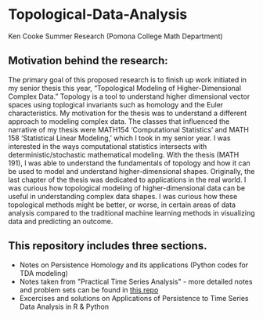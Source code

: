 # Topological-Data-Analysis
Ken Cooke Summer Research (Pomona College Math Department) 

## Motivation behind the research: 
The primary goal of this proposed research is to finish up work initiated in my senior thesis this year, “Topological Modeling of Higher-Dimensional Complex Data.” Topology is a tool to understand higher dimensional vector spaces using toplogical invariants such as homology and the Euler characteristics. My motivation for the thesis was to understand a different approach to modeling complex data. The classes that influenced the narrative of my thesis were MATH154 ‘Computational Statistics’ and MATH 158 ‘Statistical Linear Modeling,’ which I took in my senior year. I was interested in the ways computational statistics intersects with deterministic/stochastic mathematical modeling. With the thesis (MATH 191), I was able to understand the fundamentals of topology and how it can be used to model and understand higher-dimensional shapes. Originally, the last chapter of the thesis was dedicated to applications in the real world. I was curious how topological modeling of higher-dimensional data can be useful in understanding complex data shapes. I was curious how these topological methods might be better, or worse, in certain areas of data analysis compared to the traditional machine learning methods in visualizing data and predicting an outcome.

## This repository includes three sections. 
- Notes on Persistence Homology and its applications (Python codes for TDA modeling)
- Notes taken from "Practical Time Series Analysis" - more detailed notes and problem sets can be found in [this repo](https://github.com/sarahheayoon/Practical-Time-Series-Analysis-Prediction-With-Statistics-And-Machine-Learning-Notes)
- Excercises and solutions on Applications of Persistence to Time Series Data Analysis in R & Python 

